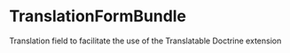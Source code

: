 TranslationFormBundle
=====================

Translation field to facilitate the use of the Translatable Doctrine extension